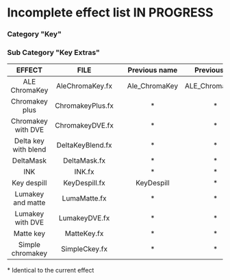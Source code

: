 # Incomplete effect list IN PROGRESS


### Category "Key"
### Sub Category "Key Extras"  

|        EFFECT       |    FILE         |  |Previous name | Previous file   |
|:------------------: |:--------------: |:-|:-----------: |:--------------: |
|ALE ChromaKey        |AleChromaKey.fx  |  |Ale_ChromaKey |ALE_ChromaKey.fx |
|Chromakey plus       |ChromakeyPlus.fx |  |    \*        |     \*          |
|Chromakey with DVE   |ChromakeyDVE.fx  |  |    \*        |     \*          |
|Delta key with blend |DeltaKeyBlend.fx |  |    \*        |     \*          |
|DeltaMask            |DeltaMask.fx     |  |    \*        |     \*          |
|INK                  |INK.fx           |  |    \*        |     \*          |
|Key despill          |KeyDespill.fx    |  |KeyDespill    |     \*          |
|Lumakey and matte    |LumaMatte.fx     |  |    \*        |     \*          |
|Lumakey with DVE     |LumakeyDVE.fx    |  |    \*        |     \*          |
|Matte key            |MatteKey.fx      |  |    \*        |     \*          |
|Simple chromakey     |SimpleCkey.fx    |  |    \*        |     \*          |
  
\* Identical to the current effect 







